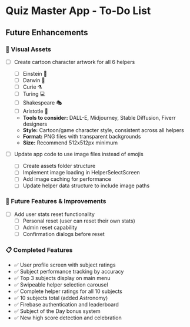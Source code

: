# Quiz Master App - To-Do List

## Future Enhancements

### 🎨 Visual Assets
- [ ] Create cartoon character artwork for all 6 helpers
  - [ ] Einstein 🧠
  - [ ] Darwin 🦜
  - [ ] Curie ⚗️
  - [ ] Turing 💻
  - [ ] Shakespeare 🎭
  - [ ] Aristotle 📜
  - **Tools to consider:** DALL-E, Midjourney, Stable Diffusion, Fiverr designers
  - **Style:** Cartoon/game character style, consistent across all helpers
  - **Format:** PNG files with transparent backgrounds
  - **Size:** Recommend 512x512px minimum

- [ ] Update app code to use image files instead of emojis
  - [ ] Create assets folder structure
  - [ ] Implement image loading in HelperSelectScreen
  - [ ] Add image caching for performance
  - [ ] Update helper data structure to include image paths

### 🔧 Future Features & Improvements
- [ ] Add user stats reset functionality
  - [ ] Personal reset (user can reset their own stats)
  - [ ] Admin reset capability
  - [ ] Confirmation dialogs before reset

### 📋 Completed Features
- ✅ User profile screen with subject ratings
- ✅ Subject performance tracking by accuracy
- ✅ Top 3 subjects display on main menu
- ✅ Swipeable helper selection carousel
- ✅ Complete helper ratings for all 10 subjects
- ✅ 10 subjects total (added Astronomy)
- ✅ Firebase authentication and leaderboard
- ✅ Subject of the Day bonus system
- ✅ New high score detection and celebration
